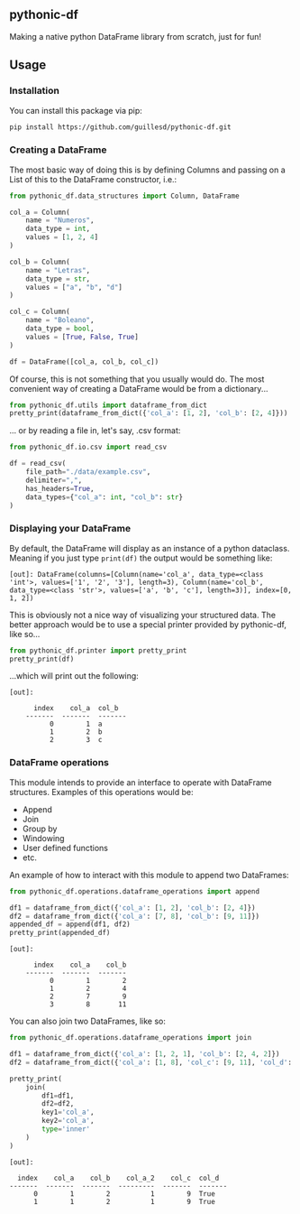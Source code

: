## pythonic-df

Making a native python DataFrame library from scratch, just for fun!

## Usage

### Installation
You can install this package via pip:
```bash
pip install https://github.com/guillesd/pythonic-df.git
```

### Creating a DataFrame

The most basic way of doing this is by defining Columns and passing on a List of this to the DataFrame constructor, i.e.:

```python
from pythonic_df.data_structures import Column, DataFrame

col_a = Column(
    name = "Numeros",
    data_type = int,
    values = [1, 2, 4]
)

col_b = Column(
    name = "Letras",
    data_type = str,
    values = ["a", "b", "d"]
)

col_c = Column(
    name = "Boleano",
    data_type = bool,
    values = [True, False, True]
)

df = DataFrame([col_a, col_b, col_c])
```

Of course, this is not something that you usually would do. The most convenient way of creating a DataFrame would be from a dictionary...

```python
from pythonic_df.utils import dataframe_from_dict
pretty_print(dataframe_from_dict({'col_a': [1, 2], 'col_b': [2, 4]}))
```

... or by reading a file in, let's say, .csv format:

```python
from pythonic_df.io.csv import read_csv

df = read_csv(
    file_path="./data/example.csv",
    delimiter=",",
    has_headers=True,
    data_types={"col_a": int, "col_b": str}
)
```

### Displaying your DataFrame

By default, the DataFrame will display as an instance of a python dataclass. Meaning if you just type `print(df)` the output would be something like:

```
[out]: DataFrame(columns=[Column(name='col_a', data_type=<class 'int'>, values=['1', '2', '3'], length=3), Column(name='col_b', data_type=<class 'str'>, values=['a', 'b', 'c'], length=3)], index=[0, 1, 2])
```

This is obviously not a nice way of visualizing your structured data. The better approach would be to use a special printer provided by pythonic-df, like so...

```python
from pythonic_df.printer import pretty_print
pretty_print(df)
```

...which will print out the following:

```
[out]:

      index    col_a  col_b
    -------  -------  -------
          0        1  a
          1        2  b
          2        3  c
```

### DataFrame operations

This module intends to provide an interface to operate with DataFrame structures. Examples of this operations would be:
- Append
- Join
- Group by
- Windowing
- User defined functions
- etc.

An example of how to interact with this module to append two DataFrames:
```python
from pythonic_df.operations.dataframe_operations import append

df1 = dataframe_from_dict({'col_a': [1, 2], 'col_b': [2, 4]})
df2 = dataframe_from_dict({'col_a': [7, 8], 'col_b': [9, 11]})
appended_df = append(df1, df2)
pretty_print(appended_df)
```

```
[out]:

      index    col_a    col_b
    -------  -------  -------
          0        1        2
          1        2        4
          2        7        9
          3        8       11
```

You can also join two DataFrames, like so:
```python
from pythonic_df.operations.dataframe_operations import join

df1 = dataframe_from_dict({'col_a': [1, 2, 1], 'col_b': [2, 4, 2]})
df2 = dataframe_from_dict({'col_a': [1, 8], 'col_c': [9, 11], 'col_d': [True, False]})

pretty_print(
    join(
        df1=df1, 
        df2=df2, 
        key1='col_a', 
        key2='col_a',
        type='inner'
    )
)
```
```
[out]:

  index    col_a    col_b    col_a_2    col_c  col_d
-------  -------  -------  ---------  -------  -------
      0        1        2          1        9  True
      1        1        2          1        9  True
```